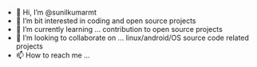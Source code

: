 - 👋 Hi, I’m @sunilkumarmt
- 👀 I’m bit interested in coding and open source projects 
- 🌱 I’m currently learning ... contribution to open source projects
- 💞️ I’m looking to collaborate on ... linux/android/OS source code related projects
- 📫 How to reach me ...

<!---
sunilkumarmt/sunilkumarmt is a ✨ special ✨ repository because its `README.md` (this file) appears on your GitHub profile.
You can click the Preview link to take a look at your changes.
--->
